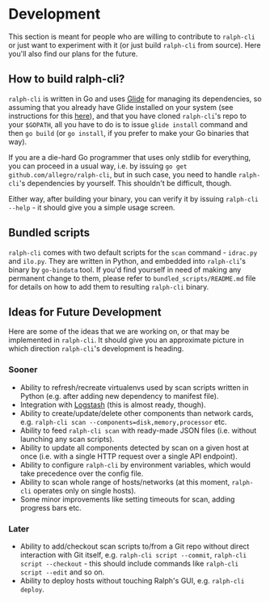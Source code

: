 # Development

This section is meant for people who are willing to contribute to `ralph-cli` or
just want to experiment with it (or just build `ralph-cli` from source). Here
you'll also find our plans for the future.

## How to build ralph-cli?

`ralph-cli` is written in Go and uses [Glide][glide] for managing its
dependencies, so assuming that you already have Glide installed on your system
(see instructions for this [here][glide-install]), and that you have cloned
`ralph-cli`'s repo to your `$GOPATH`, all you have to do is to issue `glide
install` command and then `go build` (or `go install`, if you prefer to make
your Go binaries that way).

If you are a die-hard Go programmer that uses only stdlib for everything, you can
proceed in a usual way, i.e. by issuing `go get github.com/allegro/ralph-cli`,
but in such case, you need to handle `ralph-cli`'s dependencies by
yourself. This shouldn't be difficult, though.

Either way, after building your binary, you can verify it by issuing
`ralph-cli --help` - it should give you a simple usage screen.

## Bundled scripts

`ralph-cli` comes with two default scripts for the `scan` command - `idrac.py`
and `ilo.py`. They are written in Python, and embedded into `ralph-cli`'s binary
by `go-bindata` tool. If you'd find yourself in need of making any permanent
change to them, please refer to `bundled_scripts/README.md` file for details on
how to add them to resulting `ralph-cli` binary.

## Ideas for Future Development

Here are some of the ideas that we are working on, or that may be implemented in
`ralph-cli`. It should give you an approximate picture in which direction
`ralph-cli`'s development is heading.

### Sooner

* Ability to refresh/recreate virtualenvs used by scan scripts written in Python
  (e.g. after adding new dependency to manifest file).
* Integration with [Logstash][logstash] (this is almost ready, though).
* Ability to create/update/delete other components than network cards,
  e.g. `ralph-cli scan --components=disk,memory,processor` etc.
* Ability to feed `ralph-cli scan` with ready-made JSON files (i.e. without
  launching any scan scripts).
* Ability to update all components detected by scan on a given host at once
  (i.e. with a single HTTP request over a single API endpoint).
* Ability to configure `ralph-cli` by environment variables, which would take
  precedence over the config file.
* Ability to scan whole range of hosts/networks (at this moment, `ralph-cli`
  operates only on single hosts).
* Some minor improvements like setting timeouts for scan, adding progress bars etc.

### Later

* Ability to add/checkout scan scripts to/from a Git repo without direct
  interaction with Git itself, e.g. `ralph-cli script --commit`,
  `ralph-cli script --checkout` - this should include commands like
  `ralph-cli script --edit` and so on.
* Ability to deploy hosts without touching Ralph's GUI, e.g. `ralph-cli deploy`.

[glide]: https://github.com/Masterminds/glide
[glide-install]: https://github.com/Masterminds/glide#install
[logstash]: https://www.elastic.co/products/logstash
